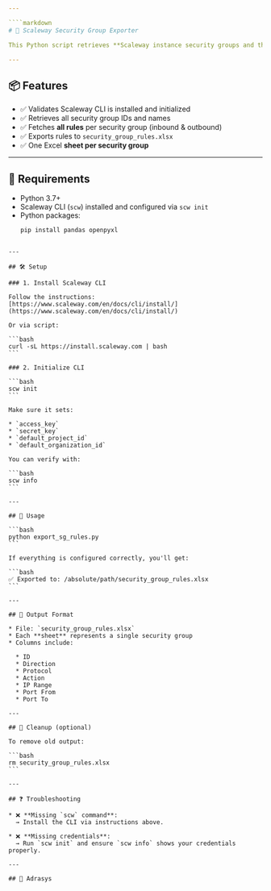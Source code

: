 ```yaml
---

````markdown
# 🔐 Scaleway Security Group Exporter

This Python script retrieves **Scaleway instance security groups and their rules**, then exports them into a structured **Excel file** — with **one sheet per security group** for clarity.

---
```


## 📦 Features

- ✅ Validates Scaleway CLI is installed and initialized
- ✅ Retrieves all security group IDs and names
- ✅ Fetches **all rules** per security group (inbound & outbound)
- ✅ Exports rules to `security_group_rules.xlsx`
- ✅ One Excel **sheet per security group**

---

## 🚀 Requirements

- Python 3.7+
- Scaleway CLI (`scw`) installed and configured via `scw init`
- Python packages:
  ```bash
  pip install pandas openpyxl
````

---

## 🛠 Setup

### 1. Install Scaleway CLI

Follow the instructions:
[https://www.scaleway.com/en/docs/cli/install/](https://www.scaleway.com/en/docs/cli/install/)

Or via script:

```bash
curl -sL https://install.scaleway.com | bash
```

### 2. Initialize CLI

```bash
scw init
```

Make sure it sets:

* `access_key`
* `secret_key`
* `default_project_id`
* `default_organization_id`

You can verify with:

```bash
scw info
```

---

## 📜 Usage

```bash
python export_sg_rules.py
```

If everything is configured correctly, you'll get:

```bash
✅ Exported to: /absolute/path/security_group_rules.xlsx
```

---

## 🧾 Output Format

* File: `security_group_rules.xlsx`
* Each **sheet** represents a single security group
* Columns include:

  * ID
  * Direction
  * Protocol
  * Action
  * IP Range
  * Port From
  * Port To

---

## 🧹 Cleanup (optional)

To remove old output:

```bash
rm security_group_rules.xlsx
```

---

## ❓ Troubleshooting

* ❌ **Missing `scw` command**:
  → Install the CLI via instructions above.

* ❌ **Missing credentials**:
  → Run `scw init` and ensure `scw info` shows your credentials properly.

---

## 📄 Adrasys

